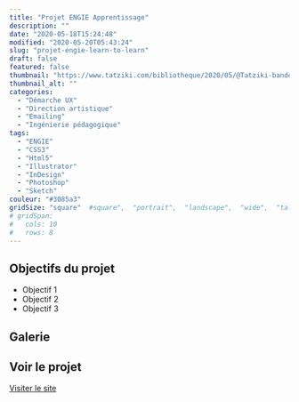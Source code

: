 ```yaml
---
title: "Projet ENGIE Apprentissage"
description: ""
date: "2020-05-18T15:24:48"
modified: "2020-05-20T05:43:24"
slug: "projet-engie-learn-to-learn"
draft: false
featured: false
thumbnail: "https://www.tatziki.com/bibliotheque/2020/05/@Tatziki-bandeau-Learn2Learn-graphics.jpg"
thumbnail_alt: ""
categories:
  - "Démarche UX"
  - "Direction artistique"
  - "Emailing"
  - "Ingénierie pédagogique"
tags:
  - "ENGIE"
  - "CSS3"
  - "Html5"
  - "Illustrator"
  - "InDesign"
  - "Photoshop"
  - "Sketch"
couleur: "#3085a3"
gridSize: "square"  #square",  "portrait",  "landscape",  "wide",  "tall",  "feat",  "mini",
# gridSpan:
#   cols: 10
#   rows: 8
---
```


## Objectifs du projet

<!-- TODO: Ajouter les objectifs depuis ACF -->
- Objectif 1
- Objectif 2
- Objectif 3

## Galerie

<!-- TODO: Ajouter les images du projet -->

## Voir le projet

[Visiter le site](https://www.tatziki.com/projet-engie-learn-to-learn/)
